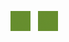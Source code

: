 ![](/training/ims_syn/ivy2/256_11_1/syn_im1.png)   
![](/training/ims_syn/ivy2/256_11_1/syn_im1.png)
